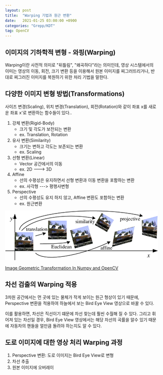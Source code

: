 ```yaml
---
layout: post
title:  "Warping 기법과 원근 변환"
date:   2021-01-25 03:00:00 +0900
categories: "Grepp/KDT"
tag: OpenCV
---
```


## 이미지의 기하학적 변형 - 와핑(Warping)

Warping이란 사전적 의미로 "뒤틀림", "왜곡하다"라는 의미인데, 영상 시스템에서의 이미는 영상의 이동, 회전, 크기 변환 등을 이용해서 원본 이미지를 찌그러뜨리거나, 반대로 찌그러진 이미지를 복원하기 위한 처리 기법을 말한다.



## 다양한 이미지 변형 방법(Transformations)

사이즈 변경(Scaling), 위치 변경(Translation), 회전(Rotation)와 같이 좌표 x를 새로운 좌표 x'로 변환하는 함수들이 있다..

1. 강체 변환(Rigid-Body)
    - 크기 및 각도가 보전되는 변환
    - ex. Translation, Rotation
2. 유사 변환(Similarity)
    - 크기는 변하고 각도는 보존되는 변환
    - ex. Scaling
3. 선형 변환(Linear)
    - Vector 공간에서의 이동
    - ex. 2D ---> 3D
4. Affine
    - 선의 수평성은 유지하면서 선형 변환과 이동 변환을 포함하는 변환
    - ex. 사각형 ---> 평행사변형
5. Perspective
    - 선의 수평성도 유지 하지 않고, Affine 변환도 포함하는 변환
    - ex. 원근변환

![Transformation](/assets/grepp/transformations.png)

[Image Geometric Transformation In Numpy and OpenCV](https://towardsdatascience.com/image-geometric-transformation-in-numpy-and-opencv-936f5cd1d315)



## 차선 검출의 Warping 적용

3차원 공간에서는 먼 곳에 있는 물체가 작게 보이는 원근 형상이 있기 때문에, Perspective 변환을 적용하여 하늘에서 보는 Bird Eye View 영상으로 바꿀 수 있다.

이를 활용하면, 차선은 직선이기 떄문에 차선 찾는데 훨씬 수월해 질 수 있다. 그리고 휘어져 있는 차선일 경우, Bird Eye View 영상에서는 해당 차선의 곡률을 알수 있기 때문에 자동차의 핸들을 얼만큼 돌려야 하는지도 알 수 있다.



## 도로 이미지에 대한 영상 처리 Warping 과정

1. Perspective 변환: 도로 이미지는 Bird Eye View로 변형
2. 차선 추출
3. 원본 이미지에 오버레이
